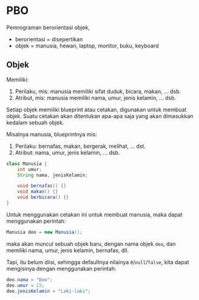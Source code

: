 # PBO

Pemrograman berorientasi objek,

- berorientasi = disepertikan
- objek = manusia, hewan, laptop, monitor, buku, keyboard

## Objek

Memiliki:
1. Perilaku, mis: manusia memiliki sifat duduk, bicara, makan, ... dsb.
2. Atribut, mis: manusia memiliki nama, umur, jenis kelamin, ... dsb.

Setiap objek memiliki blueprint atau cetakan, digunakan untuk membuat objek.
Suatu cetakan akan ditentukan apa-apa saja yang akan dimasukkan kedalam sebuah objek.

Misalnya manusia, blueprintnya mis:
1. Perilaku: bernafas, makan, bergerak, melihat, ... dst.
2. Atribut: nama, umur, jenis kelamin, ... dsb.


```java
class Manusia {
    int umur;
    String nama, jenisKelamin;

    void bernafas() {}
    void makan() {}
    void berbicara() {}
}
```

Untuk menggunakan cetakan ini untuk membuat manusia, maka dapat menggunakan perintah:

```java
Manusia deo = new Manusia();
```

maka akan muncul sebuah objek baru, dengan nama objek `deo`, dan memiliki nama, umur, jenis kelamin, bernafas, dll.

Tapi, itu belum diisi, sehingga defaultnya nilainya `0`/`null`/`false`, kita dapat mengisinya dengan menggunakan perintah:

```java
deo.nama = "Deo";
deo.umur = 22;
deo.jenisKelamin = "Laki-laki";
```